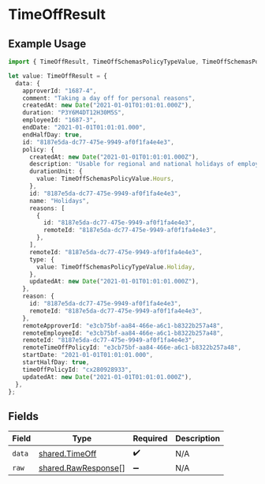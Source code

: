 # TimeOffResult

## Example Usage

```typescript
import { TimeOffResult, TimeOffSchemasPolicyTypeValue, TimeOffSchemasPolicyValue } from "@stackone/stackone-client-ts/sdk/models/shared";

let value: TimeOffResult = {
  data: {
    approverId: "1687-4",
    comment: "Taking a day off for personal reasons",
    createdAt: new Date("2021-01-01T01:01:01.000Z"),
    duration: "P3Y6M4DT12H30M5S",
    employeeId: "1687-3",
    endDate: "2021-01-01T01:01:01.000",
    endHalfDay: true,
    id: "8187e5da-dc77-475e-9949-af0f1fa4e4e3",
    policy: {
      createdAt: new Date("2021-01-01T01:01:01.000Z"),
      description: "Usable for regional and national holidays of employees.",
      durationUnit: {
        value: TimeOffSchemasPolicyValue.Hours,
      },
      id: "8187e5da-dc77-475e-9949-af0f1fa4e4e3",
      name: "Holidays",
      reasons: [
        {
          id: "8187e5da-dc77-475e-9949-af0f1fa4e4e3",
          remoteId: "8187e5da-dc77-475e-9949-af0f1fa4e4e3",
        },
      ],
      remoteId: "8187e5da-dc77-475e-9949-af0f1fa4e4e3",
      type: {
        value: TimeOffSchemasPolicyTypeValue.Holiday,
      },
      updatedAt: new Date("2021-01-01T01:01:01.000Z"),
    },
    reason: {
      id: "8187e5da-dc77-475e-9949-af0f1fa4e4e3",
      remoteId: "8187e5da-dc77-475e-9949-af0f1fa4e4e3",
    },
    remoteApproverId: "e3cb75bf-aa84-466e-a6c1-b8322b257a48",
    remoteEmployeeId: "e3cb75bf-aa84-466e-a6c1-b8322b257a48",
    remoteId: "8187e5da-dc77-475e-9949-af0f1fa4e4e3",
    remoteTimeOffPolicyId: "e3cb75bf-aa84-466e-a6c1-b8322b257a48",
    startDate: "2021-01-01T01:01:01.000",
    startHalfDay: true,
    timeOffPolicyId: "cx280928933",
    updatedAt: new Date("2021-01-01T01:01:01.000Z"),
  },
};
```

## Fields

| Field                                                             | Type                                                              | Required                                                          | Description                                                       |
| ----------------------------------------------------------------- | ----------------------------------------------------------------- | ----------------------------------------------------------------- | ----------------------------------------------------------------- |
| `data`                                                            | [shared.TimeOff](../../../sdk/models/shared/timeoff.md)           | :heavy_check_mark:                                                | N/A                                                               |
| `raw`                                                             | [shared.RawResponse](../../../sdk/models/shared/rawresponse.md)[] | :heavy_minus_sign:                                                | N/A                                                               |